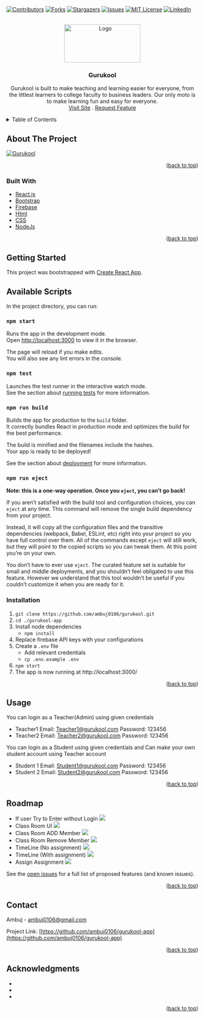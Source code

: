 <div id="top"></div>

[![Contributors][contributors-shield]][contributors-url]
[![Forks][forks-shield]][forks-url]
[![Stargazers][stars-shield]][stars-url]
[![Issues][issues-shield]][issues-url]
[![MIT License][license-shield]][license-url]
[![LinkedIn][linkedin-shield]][linkedin-url]

<!-- PROJECT LOGO -->
<br />
<div align="center">
  <a href="https://github.com/ambuj0106/gurukool-app">
    <img src="./images/GurukoolLogo.png" alt="Logo" width="200" height="100">
  </a>

<h3 align="center">Gurukool</h3>

  <p align="center">
    Gurukool is built to make teaching and learning easier for everyone, from the littlest learners to college faculty to business leaders. Our only moto is to make learning fun and easy for everyone.
    <br />
    <a href="https://gurukool-407e9.web.app/">Visit Site</a>
    .
    <a href="https://github.com/ambuj0106/gurukool-app/issues">Request Feature</a>
  </p>
</div>

<!-- TABLE OF CONTENTS -->
<details>
  <summary>Table of Contents</summary>
  <ol>
    <li>
      <a href="#about-the-project">About The Project</a>
      <ul>
        <li><a href="#built-with">Built With</a></li>
      </ul>
    </li>
    <li>
      <a href="#getting-started">Getting Started</a>
      <ul>
        <li><a href="#prerequisites">Prerequisites</a></li>
        <li><a href="#installation">Installation</a></li>
      </ul>
    </li>
    <li><a href="#usage">Usage</a></li>
    <li><a href="#roadmap">Roadmap</a></li>
    <li><a href="#contributing">Contributing</a></li>
    <li><a href="#license">License</a></li>
    <li><a href="#contact">Contact</a></li>
    <li><a href="#acknowledgments">Acknowledgments</a></li>
  </ol>
</details>

<!-- ABOUT THE PROJECT -->

## About The Project

[![Gurukool][product-screenshot]](https://gurukool-407e9.web.app/)

<p align="right">(<a href="#top">back to top</a>)</p>

### Built With

- [React.js](https://reactjs.org/)
- [Bootstrap](https://getbootstrap.com)
- [Firebase](https://firebase.google.com/)
- [Html](https://developer.mozilla.org/en-US/docs/Web/HTML)
- [CSS](https://en.wikipedia.org/wiki/CSS)
- [NodeJs](https://nodejs.org/)

<p align="right">(<a href="#top">back to top</a>)</p>

<!-- GETTING STARTED -->

## Getting Started

This project was bootstrapped with [Create React App](https://github.com/facebook/create-react-app).

## Available Scripts

In the project directory, you can run:

### `npm start`

Runs the app in the development mode.\
Open [http://localhost:3000](http://localhost:3000) to view it in the browser.

The page will reload if you make edits.\
You will also see any lint errors in the console.

### `npm test`

Launches the test runner in the interactive watch mode.\
See the section about [running tests](https://facebook.github.io/create-react-app/docs/running-tests) for more information.

### `npm run build`

Builds the app for production to the `build` folder.\
It correctly bundles React in production mode and optimizes the build for the best performance.

The build is minified and the filenames include the hashes.\
Your app is ready to be deployed!

See the section about [deployment](https://facebook.github.io/create-react-app/docs/deployment) for more information.

### `npm run eject`

**Note: this is a one-way operation. Once you `eject`, you can’t go back!**

If you aren’t satisfied with the build tool and configuration choices, you can `eject` at any time. This command will remove the single build dependency from your project.

Instead, it will copy all the configuration files and the transitive dependencies (webpack, Babel, ESLint, etc) right into your project so you have full control over them. All of the commands except `eject` will still work, but they will point to the copied scripts so you can tweak them. At this point you’re on your own.

You don’t have to ever use `eject`. The curated feature set is suitable for small and middle deployments, and you shouldn’t feel obligated to use this feature. However we understand that this tool wouldn’t be useful if you couldn’t customize it when you are ready for it.

### Installation

1. `git clone https://github.com/ambuj0106/gurukool.git`
2. `cd ./gurukool-app`
3. Install node dependencies
   - `npm install`
4. Replace firebase API keys with your configurations
5. Create a `.env` file
   - Add relevant credentials
   - `cp .env.example .env`
6. `npm start`
7. The app is now running at http://localhost:3000/

<p align="right">(<a href="#top">back to top</a>)</p>

<!-- USAGE EXAMPLES -->

## Usage

You can login as a Teacher(Admin) using given credentials

- Teacher1
  Email: Teacher1@gurukool.com
  Password: 123456
- Teacher2
  Email: Teacher2@gurukool.com
  Password: 123456

You can login as a Student using given credentials and Can make your own student account using Teacher account

- Student 1
  Email: Student1@gurukool.com
  Password: 123456
- Student 2
  Email: Student2@gurukool.com
  Password: 123456

<p align="right">(<a href="#top">back to top</a>)</p>

<!-- ROADMAP -->

## Roadmap

- If user Try to Enter without Login 
  <img src="./images/classroom1.png"></img>
- Class Room UI
  <img src="./images/classroom2.png"></img>
- Class Room ADD Member
  <img src="./images/classRoomaddmember.png"></img>
- Class Room Remove Member
  <img src="./images/classRoomremove.png"></img>
- TimeLine (No assignment)
   <img src="./images/TimeLine1.png"></img>
- TimeLine (With assignment)
   <img src="./images/TimeLine2.png"></img>
-  Assign Assignment 
   <img src="./images/assignassignment.png"></img>

See the [open issues](https://github.com/ambuj0106/gurukool-app/issues) for a full list of proposed features (and known issues).

<p align="right">(<a href="#top">back to top</a>)</p>

<!-- CONTACT -->

## Contact

Ambuj - ambuj0106@gmail.com

Project Link: [https://github.com/ambuj0106/gurukool-app](https://github.com/ambuj0106/gurukool-app)

<p align="right">(<a href="#top">back to top</a>)</p>

<!-- ACKNOWLEDGMENTS -->

## Acknowledgments

- []()
- []()
- []()

<p align="right">(<a href="#top">back to top</a>)</p>

<!-- MARKDOWN LINKS & IMAGES -->
<!-- https://www.markdownguide.org/basic-syntax/#reference-style-links -->

[contributors-shield]: https://img.shields.io/github/contributors/ambuj0106/gurukool-app.svg?style=for-the-badge
[contributors-url]: https://github.com/ambuj0106/gurukool-app/graphs/contributors
[forks-shield]: https://img.shields.io/github/forks/ambuj0106/gurukool-app.svg?style=for-the-badge
[forks-url]: https://github.com/ambuj0106/gurukool-app/network/members
[stars-shield]: https://img.shields.io/github/stars/ambuj0106/gurukool-app.svg?style=for-the-badge
[stars-url]: https://github.com/ambuj0106/gurukool-app/stargazers
[issues-shield]: https://img.shields.io/github/issues/ambuj0106/gurukool-app.svg?style=for-the-badge
[issues-url]: https://github.com/ambuj0106/gurukool-app/issues
[license-shield]: https://img.shields.io/github/license/ambuj0106/gurukool-app.svg?style=for-the-badge
[license-url]: https://github.com/ambuj0106/gurukool-app/blob/master/LICENSE.txt
[linkedin-shield]: https://img.shields.io/badge/-LinkedIn-black.svg?style=for-the-badge&logo=linkedin&colorB=555
[linkedin-url]: https://linkedin.com/in/ambuj00
[product-screenshot]: images/hp1.png
